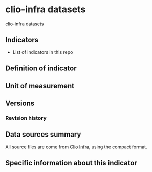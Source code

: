 # clio-infra datasets

clio-infra datasets

## Indicators

- List of indicators in this repo

## Definition of indicator


## Unit of measurement


## Versions


### Revision history


## Data sources summary

All source files are come from [Clio Infra](https://www.clio-infra.eu/index.html), using
the compact format.


## Specific information about this indicator

